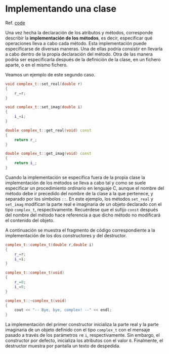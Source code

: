 # Implementando una clase

Ref. [code](https://github.com/RieraULL/AED-ULL/blob/master/code/code1.cpp)

Una vez hecha la declaración de los atributos y métodos, corresponde describir la **implementación de los métodos**, es decir, especificar qué operaciones lleva a cabo cada método. Esta implementación puede especificarse de diversas maneras. Una de ellas podría consistir en llevarla a cabo dentro de la propia declaración del método. Otra de las manera podría ser especificarla después de la definición de la clase, en un fichero aparte, o en el mismo fichero.

Veamos un ejemplo de este segundo caso.

```cpp
void complex_t::set_real(double r)
{
    r_=r;
}

void complex_t::set_imag(double i)
{
    i_=i;
}

double complex_t::get_real(void) const
{
    return r_;
}

double complex_t::get_imag(void) const
{
    return i_;
}
```

Cuando la implementación se especifica fuera de la propia clase la implementación de los métodos se lleva a cabo tal y como se suele especificar un procedimiento ordinario en lenguaje C, aunque el nombre del método debe ir precedido del nombre de la clase a la que pertenece, y separado por los símbolos `::`. En este ejemplo, los métodos `set_real` y `set_imag` modifican la parte real e imaginaria de un objeto declarado con el tipo `complex_t`, respectivamente.  Recuérdese que el sufijo `const` después del nombre del método hace referencia a que dicho método no modificará el contenido del objeto.

A continuación se muestra el fragmento de código correspondiente a la implementación de los dos constructores y del destructor.

```cpp
complex_t::complex_t(double r,double i)
{
    r_=r;
    i_=i;
}

complex_t::complex_t(void)
{
    r_=0;
    i_=0;
}

complex_t::~complex_t(void)
{
    cout << "-- Bye, bye, complex! --" << endl;
}
```

La implementación del primer constructor inicializa la parte real y la parte imaginaria de un objeto definido con el tipo `complex_t` con el mensaje pasado a través de los parámetros `r`e `i`, respectivamente. Sin embargo, el constructor por defecto, inicializa los atributos con el valor `0`.  Finalmente, el destructor muestra por pantalla un texto de despedida.

